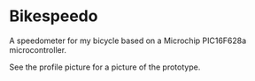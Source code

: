 # Bikespeedo
A speedometer for my bicycle based on a Microchip PIC16F628a microcontroller.

See the profile picture for a picture of the prototype.
